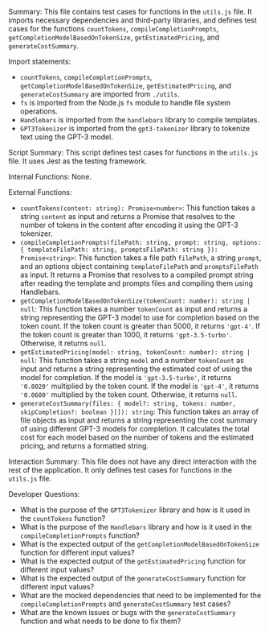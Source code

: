 Summary:
This file contains test cases for functions in the `utils.js` file. It imports necessary dependencies and third-party libraries, and defines test cases for the functions `countTokens`, `compileCompletionPrompts`, `getCompletionModelBasedOnTokenSize`, `getEstimatedPricing`, and `generateCostSummary`.

Import statements:
- `countTokens`, `compileCompletionPrompts`, `getCompletionModelBasedOnTokenSize`, `getEstimatedPricing`, and `generateCostSummary` are imported from `./utils`.
- `fs` is imported from the Node.js `fs` module to handle file system operations.
- `Handlebars` is imported from the `handlebars` library to compile templates.
- `GPT3Tokenizer` is imported from the `gpt3-tokenizer` library to tokenize text using the GPT-3 model.

Script Summary:
This script defines test cases for functions in the `utils.js` file. It uses Jest as the testing framework.

Internal Functions:
None.

External Functions:
- `countTokens(content: string): Promise<number>`: This function takes a string `content` as input and returns a Promise that resolves to the number of tokens in the content after encoding it using the GPT-3 tokenizer.
- `compileCompletionPrompts(filePath: string, prompt: string, options: { templateFilePath: string, promptsFilePath: string }): Promise<string>`: This function takes a file path `filePath`, a string `prompt`, and an options object containing `templateFilePath` and `promptsFilePath` as input. It returns a Promise that resolves to a compiled prompt string after reading the template and prompts files and compiling them using Handlebars.
- `getCompletionModelBasedOnTokenSize(tokenCount: number): string | null`: This function takes a number `tokenCount` as input and returns a string representing the GPT-3 model to use for completion based on the token count. If the token count is greater than 5000, it returns `'gpt-4'`. If the token count is greater than 1000, it returns `'gpt-3.5-turbo'`. Otherwise, it returns `null`.
- `getEstimatedPricing(model: string, tokenCount: number): string | null`: This function takes a string `model` and a number `tokenCount` as input and returns a string representing the estimated cost of using the model for completion. If the model is `'gpt-3.5-turbo'`, it returns `'0.0020'` multiplied by the token count. If the model is `'gpt-4'`, it returns `'0.0600'` multiplied by the token count. Otherwise, it returns `null`.
- `generateCostSummary(files: { model?: string, tokens: number, skipCompletion?: boolean }[]): string`: This function takes an array of file objects as input and returns a string representing the cost summary of using different GPT-3 models for completion. It calculates the total cost for each model based on the number of tokens and the estimated pricing, and returns a formatted string.

Interaction Summary:
This file does not have any direct interaction with the rest of the application. It only defines test cases for functions in the `utils.js` file.

Developer Questions:
- What is the purpose of the `GPT3Tokenizer` library and how is it used in the `countTokens` function?
- What is the purpose of the `Handlebars` library and how is it used in the `compileCompletionPrompts` function?
- What is the expected output of the `getCompletionModelBasedOnTokenSize` function for different input values?
- What is the expected output of the `getEstimatedPricing` function for different input values?
- What is the expected output of the `generateCostSummary` function for different input values?
- What are the mocked dependencies that need to be implemented for the `compileCompletionPrompts` and `generateCostSummary` test cases?
- What are the known issues or bugs with the `generateCostSummary` function and what needs to be done to fix them?